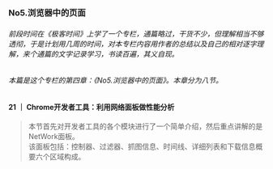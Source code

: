 ### No5.浏览器中的页面

###### 前段时间在《极客时间》上学了一个专栏，通篇略过，干货不少，但理解相当不够透彻，于是计划用几周的时间，对本专栏内容用作者的总结以及自己的相对逐字理解，来个通篇的文字记录学习，书读百遍，其义自现。  

###### 本篇是这个专栏的第四章：《No5.浏览器中的页面》。本章分为八节。
<!--more-->

#### 21 ｜ Chrome开发者工具：利用网络面板做性能分析
> 本节首先对开发者工具的各个模块进行了一个简单介绍，然后重点讲解的是NetWork面板。   
> 该面板包括：控制器、过滤器、抓图信息、时间线、详细列表和下载信息概要六个区域构成。    
>    
> 

